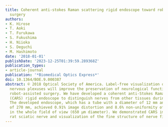 ```yaml
---
title: Coherent anti-stokes Raman scattering rigid endoscope toward robot-assisted
  surgery
authors:
- K. Hirose
- T. Aoki
- T. Furukawa
- S. Fukushima
- H. Niioka
- S. Deguchi
- M. Hashimoto
date: '2018-01-01'
publishDate: '2023-12-25T01:39:59.289368Z'
publication_types:
- article-journal
publication: '*Biomedical Optics Express*'
doi: 10.1364/BOE.9.000387
abstract: © 2018 Optical Society of America. Label-free visualization of nerves and
  nervous plexuses will improve the preservation of neurological functions in nerve-sparing
  robot-assisted surgery. We have developed a coherent anti-Stokes Raman scattering
  (CARS) rigid endoscope to distinguish nerves from other tissues during surgery.
  The developed endoscope, which has a tube with a diameter of 12 mm and a length
  of 270 mm, achieved 0.91% image distortion and 8.6% non-uniformity of CARS intensity
  in the whole field of view (650 µm diameter). We demonstrated CARS imaging of a
  rat sciatic nerve and visualization of the fine structure of nerve fibers.
---
```

